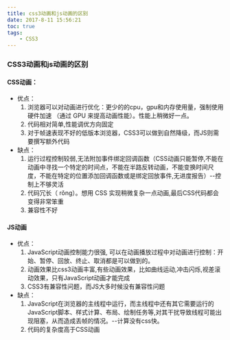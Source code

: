 ```yaml
---
title: css3动画和js动画的区别
date: 2017-8-11 15:56:21
toc: true
tags:
    - CSS3
---
```

### CSS3动画和js动画的区别
#### CSS动画：
- 优点：
    1. 浏览器可以对动画进行优化：更少的的cpu，gpu和内存使用量，强制使用硬件加速 （通过 GPU 来提高动画性能）。性能上稍微好一点。
    2. 代码相对简单,性能调优方向固定
    3. 对于帧速表现不好的低版本浏览器，CSS3可以做到自然降级，而JS则需要撰写额外代码
- 缺点：
    1. 运行过程控制较弱,无法附加事件绑定回调函数（CSS动画只能暂停,不能在动画中寻找一个特定的时间点，不能在半路反转动画，不能变换时间尺度，不能在特定的位置添加回调函数或是绑定回放事件,无进度报告）--控制上不够灵活
    2. 代码冗长（ rǒng）。想用 CSS 实现稍微复杂一点动画,最后CSS代码都会变得非常笨重
    3. 兼容性不好

#### JS动画
- 优点：
    1. JavaScript动画控制能力很强, 可以在动画播放过程中对动画进行控制：开始、暂停、回放、终止、取消都是可以做到的。
    2. 动画效果比css3动画丰富,有些动画效果，比如曲线运动,冲击闪烁,视差滚动效果，只有JavaScript动画才能完成
    3. CSS3有兼容性问题，而JS大多时候没有兼容性问题
- 缺点：
    1. JavaScript在浏览器的主线程中运行，而主线程中还有其它需要运行的JavaScript脚本、样式计算、布局、绘制任务等,对其干扰导致线程可能出现阻塞，从而造成丢帧的情况。--计算没有css快。
    2. 代码的复杂度高于CSS动画